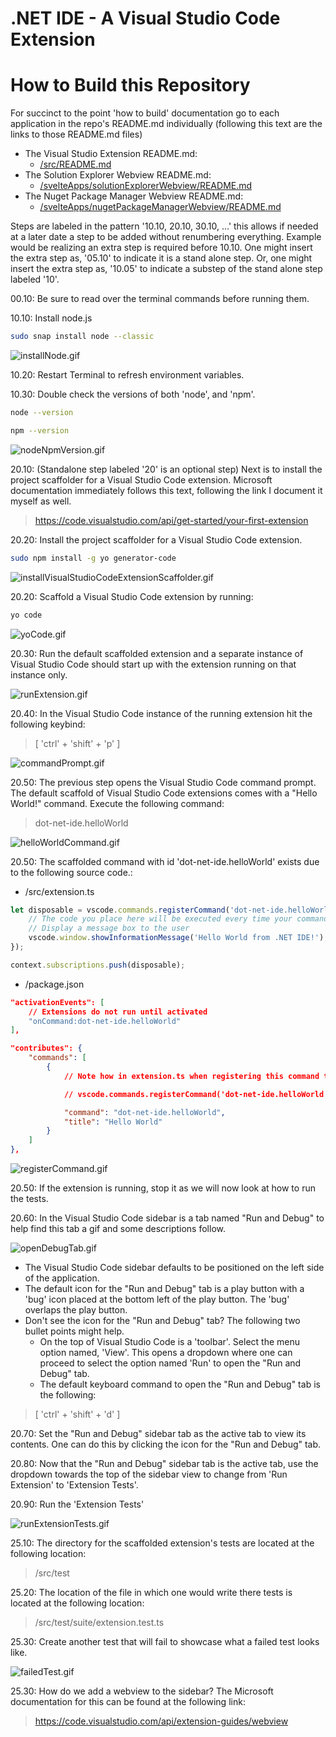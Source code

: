 # .NET IDE - A Visual Studio Code Extension

# How to Build this Repository

For succinct to the point 'how to build' documentation go to each application in the repo's README.md individually (following this text are the links to those README.md files)

- The Visual Studio Extension README.md:
    - [/src/README.md](/src/README.md)
- The Solution Explorer Webview README.md:
    - [/svelteApps/solutionExplorerWebview/README.md](/svelteApps/solutionExplorerWebview/README.md)
- The Nuget Package Manager Webview README.md:
    - [/svelteApps/nugetPackageManagerWebview/README.md](/svelteApps/nugetPackageManagerWebview/README.md)

Steps are labeled in the pattern '10.10, 20.10, 30.10, ...' this allows if needed at a later date a step to be added without renumbering everything. Example would be realizing an extra step is required before 10.10. One might insert the extra step as, '05.10' to indicate it is a stand alone step. Or, one might insert the extra step as, '10.05' to indicate a substep of the stand alone step labeled '10'.

00.10: Be sure to read over the terminal commands before running them.

10.10: Install node.js

``` bash
sudo snap install node --classic
```

![installNode.gif](/DocumentationImages/Root-README-Images/installNode.gif)

10.20: Restart Terminal to refresh environment variables.

10.30: Double check the versions of both 'node', and 'npm'.

``` bash
node --version
```

``` bash
npm --version
```

![nodeNpmVersion.gif](/DocumentationImages/Root-README-Images/nodeNpmVersion.gif)

20.10: (Standalone step labeled '20' is an optional step) Next is to install the project scaffolder for a Visual Studio Code extension. Microsoft documentation immediately follows this text, following the link I document it myself as well.

> https://code.visualstudio.com/api/get-started/your-first-extension

20.20: Install the project scaffolder for a Visual Studio Code extension.

``` bash
sudo npm install -g yo generator-code
```

![installVisualStudioCodeExtensionScaffolder.gif](/DocumentationImages/Root-README-Images/installVisualStudioCodeExtensionScaffolder.gif)

20.20: Scaffold a Visual Studio Code extension by running:

``` bash
yo code
```

![yoCode.gif](/DocumentationImages/Root-README-Images/yoCode.gif)

20.30: Run the default scaffolded extension and a separate instance of Visual Studio Code should start up with the extension running on that instance only.

![runExtension.gif](/DocumentationImages/Root-README-Images/runExtension.gif)

20.40: In the Visual Studio Code instance of the running extension hit the following keybind:

> [ 'ctrl' + 'shift' + 'p' ]

![commandPrompt.gif](/DocumentationImages/Root-README-Images/commandPrompt.gif)

20.50: The previous step opens the Visual Studio Code command prompt. The default scaffold of Visual Studio Code extensions comes with a "Hello World!" command. Execute the following command:

> dot-net-ide.helloWorld

![helloWorldCommand.gif](/DocumentationImages/Root-README-Images/helloWorldCommand.gif)

20.50: The scaffolded command with id 'dot-net-ide.helloWorld' exists due to the following source code.:

- /src/extension.ts
``` typescript
let disposable = vscode.commands.registerCommand('dot-net-ide.helloWorld', () => {
    // The code you place here will be executed every time your command is executed
    // Display a message box to the user
    vscode.window.showInformationMessage('Hello World from .NET IDE!');
});

context.subscriptions.push(disposable);
```

- /package.json

``` json
"activationEvents": [
    // Extensions do not run until activated
    "onCommand:dot-net-ide.helloWorld"
],
```

``` json
"contributes": {
    "commands": [
        {
            // Note how in extension.ts when registering this command the 'command' property below matches what is passed to the 'registerCommand' method.

            // vscode.commands.registerCommand('dot-net-ide.helloWorld'

            "command": "dot-net-ide.helloWorld",
            "title": "Hello World"
        }
    ]
},
```

![registerCommand.gif](/DocumentationImages/Root-README-Images/registerCommand.gif)

20.50: If the extension is running, stop it as we will now look at how to run the tests.

20.60: In the Visual Studio Code sidebar is a tab named "Run and Debug" to help find this tab a gif and some descriptions follow.

![openDebugTab.gif](/DocumentationImages/Root-README-Images/openDebugTab.gif)

- The Visual Studio Code sidebar defaults to be positioned on the left side of the application.
- The default icon for the "Run and Debug" tab is a play button with a 'bug' icon placed at the bottom left of the play button. The 'bug' overlaps the play button.
- Don't see the icon for the "Run and Debug" tab? The following two bullet points might help.
    - On the top of Visual Studio Code is a 'toolbar'. Select the menu option named, 'View'. This opens a dropdown where one can proceed to select the option named 'Run' to open the "Run and Debug" tab.
    - The default keyboard command to open the "Run and Debug" tab is the following:

> [ 'ctrl' + 'shift' + 'd' ]

20.70: Set the "Run and Debug" sidebar tab as the active tab to view its contents. One can do this by clicking the icon for the "Run and Debug" tab.

20.80: Now that the "Run and Debug" sidebar tab is the active tab, use the dropdown towards the top of the sidebar view to change from 'Run Extension' to 'Extension Tests'.

20.90: Run the 'Extension Tests'

![runExtensionTests.gif](/DocumentationImages/Root-README-Images/runExtensionTests.gif)

25.10: The directory for the scaffolded extension's tests are located at the following location:

> /src/test

25.20: The location of the file in which one would write there tests is located at the following location:

> /src/test/suite/extension.test.ts

25.30: Create another test that will fail to showcase what a failed test looks like.

![failedTest.gif](/DocumentationImages/Root-README-Images/failedTest.gif)

25.30: How do we add a webview to the sidebar? The Microsoft documentation for this can be found at the following link:

> https://code.visualstudio.com/api/extension-guides/webview


